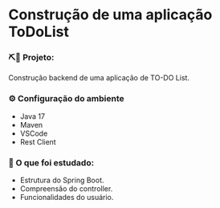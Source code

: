 # Construção de uma aplicação ToDoList

### ⛏🧱 Projeto: 
Construção backend de uma aplicação de TO-DO List.

### ⚙️ Configuração do ambiente
- Java 17
- Maven
- VSCode
- Rest Client

### 📖 O que foi estudado:
- Estrutura do Spring Boot.
- Compreensão do controller.
- Funcionalidades do usuário.
